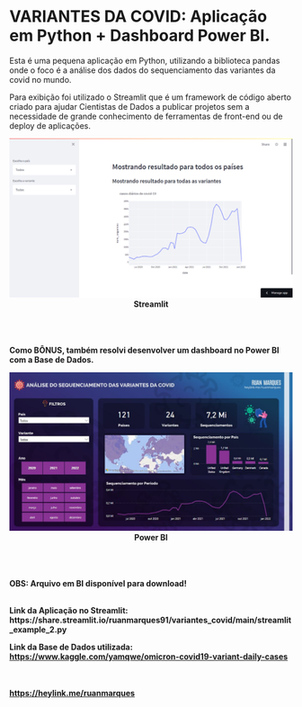 # VARIANTES DA COVID: Aplicação em Python + Dashboard Power BI.

Esta é uma pequena aplicação em Python, utilizando a biblioteca pandas onde o foco é a análise dos dados do sequenciamento das variantes da covid no mundo.

Para exibição foi utilizado o Streamlit que é um framework de código aberto criado para ajudar Cientistas de Dados a publicar projetos sem a necessidade de grande conhecimento de ferramentas de front-end ou de deploy de aplicações.

<div align="center" >
<img src="Imagem2.jpg">
<b>Streamlit<b>
</div>

<br><br><br>
Como BÔNUS, também resolvi desenvolver um dashboard no Power BI com a Base de Dados.

<div align="center" >
<img src="Imagem1.JPG">
<b>Power BI<b>
</div>

<br><br><br>
OBS: Arquivo em BI disponível para download!

<br>
Link da Aplicação no Streamlit: https://share.streamlit.io/ruanmarques91/variantes_covid/main/streamlit_example_2.py

Link da Base de Dados utilizada: https://www.kaggle.com/yamqwe/omicron-covid19-variant-daily-cases

<br><br>
https://heylink.me/ruanmarques